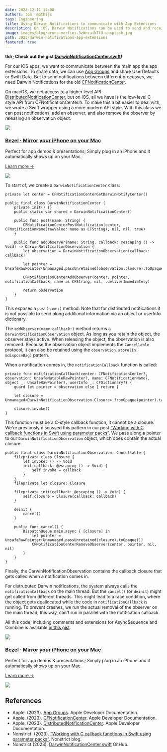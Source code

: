 ```yaml
---
date: 2023-12-11 12:00
authors: tom, mathijs
tags: Engineering
title: Using Darwin Notifications to communicate with App Extensions
description: On iOS, Darwin Notifications can be used to send and receive notifications between an app and its extensions. We wrap the old C-style functions to be easier to use from Swift. 
image: images/blog/bruno-martins-3zWncaikTfU-unsplash.jpg
path: 2023/darwin-notifications-app-extensions
featured: true
---
```


**tldr; Check out the gist [DarwinNotificationCenter.swift](https://gist.github.com/tomlokhorst/7fe49a03b8bac960eeaf2b991faa3680)!**

For our iOS apps, we want to communicate between the main app the app extensions. To share data, we can use [App Groups](https://developer.apple.com/documentation/xcode/configuring-app-groups) and share UserDefaults or Swift Data. But to send notifications between different processes, we need Darwin Notifications for the old [CFNotificationCenter](https://developer.apple.com/documentation/corefoundation/cfnotificationcenter-rkv).

On macOS, we get access to a higher level API [DistributedNotificationCenter](https://developer.apple.com/documentation/foundation/distributednotificationcenter/), but on iOS, all we have is the low-level C-style API from CFNotificationCenter.h. To make this a bit easier to deal with, we wrote a Swift wrapper using a more modern API style. With this class we can post notifications, add an observer, and also remove the observer by releasing an observation object. 

<div class="not-prose flex space-x-4 border-2 border-orange-500 rounded-lg pl-4 pr-6 py-6 mt-8">
    <div class="flex-initial">
        <a href="/bezel?utm_source=nonstrict&utm_medium=blog&utm_content=darwin-notifications-app-extensions" target="_blank"><img src="/images/bezel-icon.png" class="max-h-full max-w-10 m-0"></a>
    </div>
    <div class="flex-initial">
        <h3 class="text-2xl font-bold text-black hover:text-orange-500 leading-relaxed mt-0 mb-2"><a href="/bezel?utm_source=nonstrict&utm_medium=blog&utm_content=hkworkoutsession-remote-delegate-not-setup-error" target="_blank">Bezel · Mirror your iPhone on your Mac</a></h3>
        <p class="mb-2">Perfect for app demos & presentations; Simply plug in an iPhone and it automatically shows up on your Mac.</p>
        <p><a href="/bezel?utm_source=nonstrict&utm_medium=blog&utm_content=hkworkoutsession-remote-delegate-not-setup-error" target="_blank" class="text-orange hover:text-orange-500 underline font-medium">Learn more →</a></p> 
    </div>
    <div class="flex-initial hidden md:block">
        <a href="/bezel?utm_source=nonstrict&utm_medium=blog&utm_content=hkworkoutsession-remote-delegate-not-setup-error" target="_blank">
            <img src="/images/bezel-still.jpg" class="max-h-full max-w-36 rounded-md bg-white/5 ring-1 ring-gray-600/50 dark:ring-white/50 lg:mt-auto">
        </a>
    </div>
</div>

To start of, we create a `DarwinNotificationCenter` class:

```
private let center = CFNotificationCenterGetDarwinNotifyCenter()

public final class DarwinNotificationCenter {
    private init() {}
    public static var shared = DarwinNotificationCenter()

    public func post(name: String) {
        CFNotificationCenterPostNotification(center, CFNotificationName(rawValue: name as CFString), nil, nil, true)
    }

    public func addObserver(name: String, callback: @escaping () -> Void) -> DarwinNotificationObservation {
        let observation = DarwinNotificationObservation(callback: callback)

        let pointer = UnsafeRawPointer(Unmanaged.passUnretained(observation.closure).toOpaque())

        CFNotificationCenterAddObserver(center, pointer, notificationCallback, name as CFString, nil, .deliverImmediately)

        return observation
    }
}
```

This exposes a `post(name:)` method. Note that for distributed notifications it is not possible to send along additional information via an object or userInfo dictionary.

The `addObserver(name:callback:)` method returns a `DarwinNotificationObservation` object. As long as you retain the object, the observer stays active. When releasing the object, the observation is also removed. Because the observation object implements the `Cancellable` protocol, it can also be retained using the `observation.store(in: &disposeBag)` pattern.

When a notification comes in, the `notificationCallback` function is called: 

```
private func notificationCallback(center: CFNotificationCenter?, observation: UnsafeMutableRawPointer?, name: CFNotificationName?, object _: UnsafeRawPointer?, userInfo _: CFDictionary?) {
    guard let pointer = observation else { return }

    let closure = Unmanaged<DarwinNotificationObservation.Closure>.fromOpaque(pointer).takeUnretainedValue()

    closure.invoke()
}
```

This function must be a C-style callback function, it cannot be a closure. We're previously discussed this pattern in our post [“Working with C callback functions in Swift using parameter packs”](/blog/2023/working-with-c-callback-functions-in-swift/). We pass along a pointer to our `DarwinNotificationObservation` object, which does contain the actual closure.

```
public final class DarwinNotificationObservation: Cancellable {
    fileprivate class Closure {
        let invoke: () -> Void
        init(callback: @escaping () -> Void) {
            self.invoke = callback
        }
    }
    fileprivate let closure: Closure

    fileprivate init(callback: @escaping () -> Void) {
        self.closure = Closure(callback: callback)
    }

    deinit {
        cancel()
    }

    public func cancel() {
        DispatchQueue.main.async { [closure] in
            let pointer = UnsafeRawPointer(Unmanaged.passUnretained(closure).toOpaque())
            CFNotificationCenterRemoveObserver(center, pointer, nil, nil)
        }
    }
}
```

Finally, the DarwinNotificationObservation contains the callback closure that gets called when a notification comes in.

For distrubuted Darwin notifications, the system always calls the `notificationCallback` on the main thread. But the `cancel()` (or `deinit`) might get called from different threads. This might lead to a race condition, where the object gets deallocated while the code in `notificationCallback` is running. To prevent crashes, we run the actual removal of the observer on the main thread, this way, can't run in parallel with the notification callback.

All this code, including comments and extensions for AsyncSequence and Combine is available [in this gist](https://gist.github.com/tomlokhorst/7fe49a03b8bac960eeaf2b991faa3680). 

<div class="not-prose flex space-x-4 border-2 border-orange-500 rounded-lg pl-4 pr-6 py-6 mt-8 -mb-6">
    <div class="flex-initial">
        <a href="/bezel?utm_source=nonstrict&utm_medium=blog&utm_content=darwin-notifications-app-extensions" target="_blank"><img src="/images/bezel-icon.png" class="max-h-full max-w-10 m-0"></a>
    </div>
    <div class="flex-initial">
        <h3 class="text-2xl font-bold text-black hover:text-orange-500 leading-relaxed mt-0 mb-2"><a href="/bezel?utm_source=nonstrict&utm_medium=blog&utm_content=hkworkoutsession-remote-delegate-not-setup-error" target="_blank">Bezel · Mirror your iPhone on your Mac</a></h3>
        <p class="mb-2">Perfect for app demos & presentations; Simply plug in an iPhone and it automatically shows up on your Mac.</p>
        <p><a href="/bezel?utm_source=nonstrict&utm_medium=blog&utm_content=hkworkoutsession-remote-delegate-not-setup-error" target="_blank" class="text-orange hover:text-orange-500 underline font-medium">Learn more →</a></p> 
    </div>
    <div class="flex-initial hidden md:block">
        <a href="/bezel?utm_source=nonstrict&utm_medium=blog&utm_content=hkworkoutsession-remote-delegate-not-setup-error" target="_blank">
            <img src="/images/bezel-still.jpg" class="max-h-full max-w-36 rounded-md bg-white/5 ring-1 ring-gray-600/50 dark:ring-white/50 lg:mt-auto">
        </a>
    </div>
</div>

## References

- Apple. (2023). [App Groups](https://developer.apple.com/documentation/xcode/configuring-app-groups). Apple Developer Documentation.
- Apple. (2023). [CFNotificationCenter](https://developer.apple.com/documentation/corefoundation/cfnotificationcenter-rkv). Apple Developer Documentation.
- Apple. (2023). [DistributedNotificationCenter](https://developer.apple.com/documentation/foundation/distributednotificationcenter/). Apple Developer Documentation.
- Nonstrict. (2023). [“Working with C callback functions in Swift using parameter packs”](/blog/2023/working-with-c-callback-functions-in-swift/). Nonstrict blog.
- Nonstrict (2023). [DarwinNotificationCenter.swift](https://gist.github.com/tomlokhorst/7fe49a03b8bac960eeaf2b991faa3680) GitHub.
